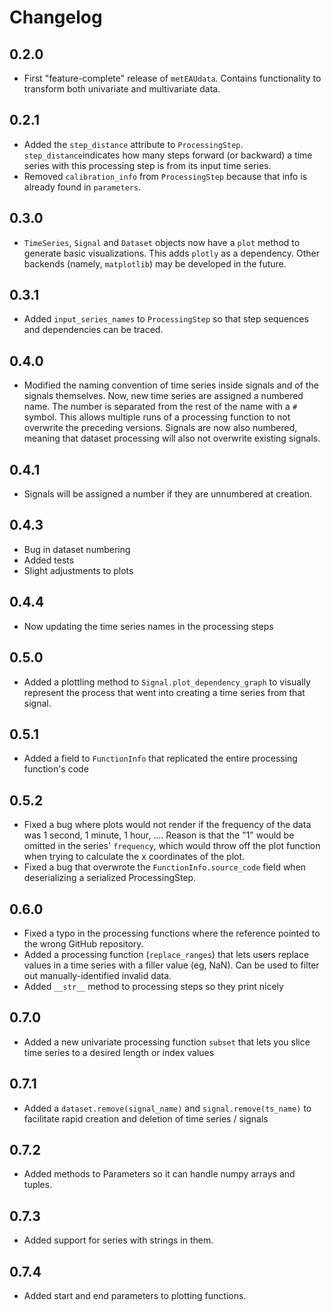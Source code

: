 # Changelog

## 0.2.0

- First "feature-complete" release of `metEAUdata`. Contains functionality to transform both univariate and multivariate data.

## 0.2.1

- Added the `step_distance` attribute to `ProcessingStep`. `step_distance`indicates how many steps forward (or backward) a time series with this processing step is from its input time series.
- Removed `calibration_info` from `ProcessingStep` because that info is already found in `parameters`.

## 0.3.0

- `TimeSeries`, `Signal` and `Dataset` objects now have a `plot` method to generate basic visualizations. This adds `plotly` as a dependency. Other backends (namely, `matplotlib`) may be developed in the future.

## 0.3.1

- Added `input_series_names` to `ProcessingStep` so that step sequences and dependencies can be traced.

## 0.4.0

- Modified the naming convention of time series inside signals and of the signals themselves. Now, new time series are assigned a numbered name. The number is separated from the rest of the name with a `#` symbol. This allows multiple runs of a processing function to not overwrite the preceding versions. Signals are now also numbered, meaning that dataset processing will also not overwrite existing signals.

## 0.4.1

- Signals will be assigned a number if they are unnumbered at creation.

## 0.4.3

- Bug in dataset numbering
- Added tests
- Slight adjustments to plots

## 0.4.4

- Now updating the time series names in the processing steps

## 0.5.0

- Added a plottling method to `Signal.plot_dependency_graph` to visually represent the process that went into creating a time series from that signal.

## 0.5.1

- Added a field to `FunctionInfo` that replicated the entire processing function's code

## 0.5.2

- Fixed a bug where plots would not render if the frequency of the data was 1 second, 1 minute, 1 hour, .... Reason is that the "1" would be omitted in the series' `frequency`, which would throw off the plot function when trying to calculate the x coordinates of the plot.
- Fixed a bug that overwrote the `FunctionInfo.source_code` field when deserializing a serialized ProcessingStep.

## 0.6.0

- Fixed a typo in the processing functions where the reference pointed to the wrong GitHub repository.
- Added a processing function (`replace_ranges`) that lets users replace values in a time series with a filler value (eg, NaN). Can be used to filter out manually-identified invalid data.
- Added `__str__` method to processing steps so they print nicely

## 0.7.0

- Added a new univariate processing function `subset` that lets you slice time series to a desired length or index values

## 0.7.1

- Added a `dataset.remove(signal_name)` and `signal.remove(ts_name)` to facilitate rapid creation and deletion of time series / signals

## 0.7.2

- Added methods to Parameters so it can handle numpy arrays and tuples.

## 0.7.3

- Added support for series with strings in them.

## 0.7.4

- Added start and end parameters to plotting functions.
